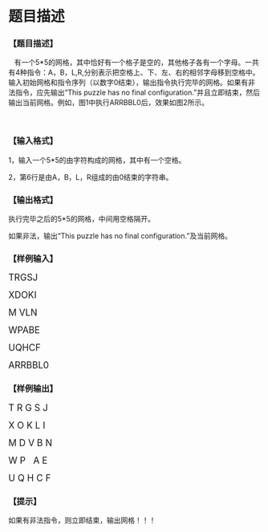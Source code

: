 # 题目描述


<h3>
【题目描述】
</h3>
<p>
   有一个5*5的网格，其中恰好有一个格子是空的，其他格子各有一个字母。一共有4种指令：A，B，L,R,分别表示把空格上、下、左、右的相邻字母移到空格中。输入初始网格和指令序列（以数字0结束），输出指令执行完毕的网格。如果有非法指令，应先输出“This puzzle has no final configuration.”并且立即结束，然后输出当前网格。例如，图1中执行ARRBBL0后，效果如图2所示。
</p>
<p>
<img alt="" src="/upload/image/20181031/20181031101112_33169.png"/>               <img alt="" src="/upload/image/20181031/20181031101128_41957.png"/> 
</p>
<h3>
【输入格式】
</h3>
<p>
1，输入一个5*5的由字符构成的网格，其中有一个空格。
</p>
<p>
2，第6行是由A，B，L，R组成的由0结束的字符串。
</p>
<h3>
【输出格式】
</h3>
<p>
执行完毕之后的5*5的网格，中间用空格隔开。
</p>
<p>
如果非法，输出“This puzzle has no final configuration.”及当前网格。
</p>
<h3>
【样例输入】
</h3>
<p>
<span style="font-size:18px;">TRGSJ</span> 
</p>
<p>
<span style="font-size:18px;">XDOKI</span> 
</p>
<p>
<span style="font-size:18px;">M VLN</span> 
</p>
<p>
<span style="font-size:18px;">WPABE</span> 
</p>
<p>
<span style="font-size:18px;">UQHCF</span> 
</p>
<p>
<span style="font-size:18px;">ARRBBL0</span> 
</p>
<h3>
【样例输出】
</h3>
<p>
<span style="font-size:18px;">T R G S J</span> 
</p>
<p>
<span style="font-size:18px;">X O K L I</span> 
</p>
<p>
<span style="font-size:18px;">M D V B N</span> 
</p>
<p>
<span style="font-size:18px;">W P   A E</span> 
</p>
<p>
<span style="font-size:18px;">U Q H C F</span> 
</p>
<h3>
【提示】
</h3>
<pre>如果有非法指令，则立即结束，输出网格！！！
</pre>
<br/>
